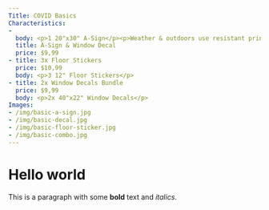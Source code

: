 ```yaml
---
Title: COVID Basics
Characteristics:
-
  body: <p>1 20"x30" A-Sign</p><p>Weather & outdoors use resistant print</p><p>1 40"x22" Window Decal</p><p>Heavy duty print</p>
  title: A-Sign & Window Decal
  price: $9,99
- title: 3x Floor Stickers
  price: $10,99
  body: <p>3 12" Floor Stickers</p>
- title: 2x Window Decals Bundle
  price: $9,99
  body: <p>2x 40"x22" Window Decals</p>
Images:
- /img/basic-a-sign.jpg
- /img/basic-decal.jpg
- /img/basic-floor-sticker.jpg
- /img/basic-combo.jpg
---
```


# Hello world

This is a paragraph with some **bold** text and *italics*.
